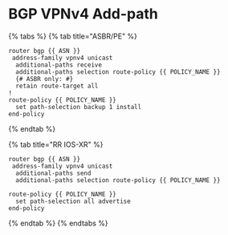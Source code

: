 # BGP VPNv4 Add-path

{% tabs %}
{% tab title="ASBR/PE" %}
```text
router bgp {{ ASN }}
 address-family vpnv4 unicast
  additional-paths receive
  additional-paths selection route-policy {{ POLICY_NAME }}
  {# ASBR only: #}
  retain route-target all
!
route-policy {{ POLICY_NAME }}
  set path-selection backup 1 install
end-policy
```
{% endtab %}

{% tab title="RR IOS-XR" %}
```
router bgp {{ ASN }}
 address-family vpnv4 unicast
  additional-paths send
  additional-paths selection route-policy {{ POLICY_NAME }}

route-policy {{ POLICY_NAME }}
  set path-selection all advertise
end-policy
```
{% endtab %}
{% endtabs %}




